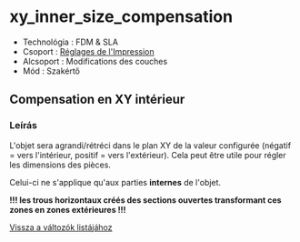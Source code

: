 # xy\_inner\_size\_compensation

* Technológia : FDM & SLA
* Csoport : [Réglages de l'Impression](../print_settings/print_settings.md)
* Alcsoport : Modifications des couches
* Mód : Szakértő

## Compensation en XY intérieur

### Leírás

L'objet sera agrandi/rétréci dans le plan XY de la valeur configurée \(négatif = vers l'intérieur, positif = vers l'extérieur\). Cela peut être utile pour régler les dimensions des pièces.

Celui-ci ne s'applique qu'aux parties **internes** de l'objet.

**!!! les trous horizontaux créés des sections ouvertes transformant ces zones en zones extérieures !!!**

[Vissza a változók listájához](variable_list.md)

